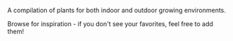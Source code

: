 A compilation of plants for both indoor and outdoor growing environments.

Browse for inspiration - if you don't see your favorites, feel free to add them!
